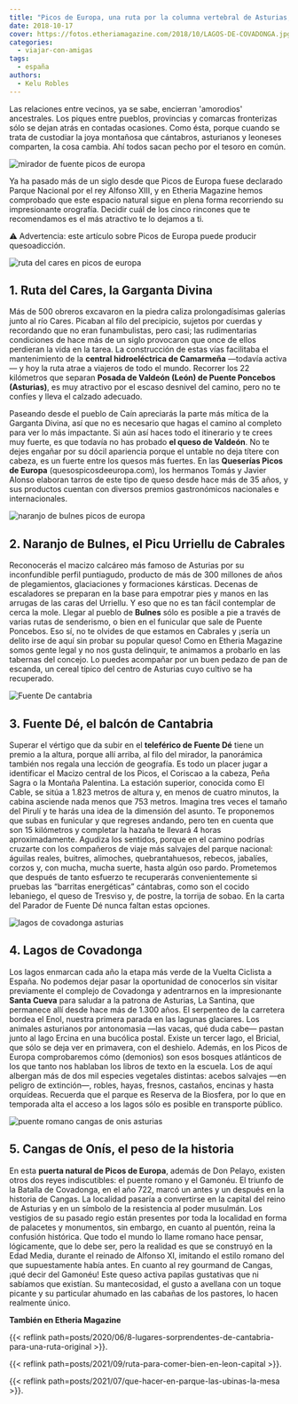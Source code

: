 ```yaml
---
title: "Picos de Europa, una ruta por la columna vertebral de Asturias, León y Cantabria"
date: 2018-10-17
cover: https://fotos.etheriamagazine.com/2018/10/LAGOS-DE-COVADONGA.jpg
categories: 
  - viajar-con-amigas
tags: 
  - españa
authors: 
  - Kelu Robles
---
```


Las relaciones entre vecinos, ya se sabe, encierran 'amorodios' ancestrales. Los piques 
entre pueblos, provincias y comarcas fronterizas sólo se dejan atrás en contadas 
ocasiones. Como ésta, porque cuando se trata de custodiar la joya montañosa que 
cántabros, asturianos y leoneses comparten, la cosa cambia. Ahí todos sacan pecho por el 
tesoro en común. 

![mirador de fuente picos de europa](https://fotos.etheriamagazine.com/2018/10/Mirador-de-fuente-de-cantabria.jpg "Mirador de Fuente Dé. © Turismo de Cantabria. (Cantur S.A.)")

Ya ha pasado más de un siglo desde que Picos de Europa fuese declarado Parque Nacional 
por el rey Alfonso XIII, y en Etheria Magazine hemos comprobado que este espacio natural 
sigue en plena forma recorriendo su impresionante orografía. Decidir cuál de los cinco 
rincones que te recomendamos es el más atractivo te lo dejamos a ti. 

⚠️ Advertencia: este artículo sobre Picos de Europa puede producir quesoadicción. 

![ruta del cares en picos de europa](https://fotos.etheriamagazine.com/2018/10/RUTA-DEL-CARES.jpg "Ruta del Cares. © Kelu Robles.")

## 1\. Ruta del Cares, la Garganta Divina

Más de 500 obreros excavaron en la piedra caliza prolongadísimas galerías junto al río 
Cares. Picaban al filo del precipicio, sujetos por cuerdas y recordando que no eran 
funambulistas, pero casi; las rudimentarias condiciones de hace más de un siglo 
provocaron que once de ellos perdieran la vida en la tarea. La construcción de estas 
vías facilitaba el mantenimiento de la **central hidroeléctrica de Camarmeña** —todavía 
activa— y hoy la ruta atrae a viajeros de todo el mundo. Recorrer los 22 kilómetros que 
separan **Posada de Valdeón (León) de Puente Poncebos (Asturias)**, es muy atractivo por 
el escaso desnivel del camino, pero no te confíes y lleva el calzado adecuado. 

Paseando desde el pueblo de Caín apreciarás la parte más mítica de la Garganta Divina, 
así que no es necesario que hagas el camino al completo para ver lo más impactante. Si 
aún así haces todo el itinerario y te crees muy fuerte, es que todavía no has probado 
**el queso de Valdeón**. No te dejes engañar por su dócil apariencia porque el untable 
no deja títere con cabeza, es un fuerte entre los quesos más fuertes. En las **Queserías 
Picos de Europa** (quesospicosdeeuropa.com), los hermanos Tomás y Javier Alonso elaboran 
tarros de este tipo de queso desde hace más de 35 años, y sus productos cuentan con 
diversos premios gastronómicos nacionales e internacionales. 

![naranjo de bulnes picos de europa](https://fotos.etheriamagazine.com/2018/10/Naranjo-de-Bulnes-Pico-Urriellu.jpg "Naranjo de Bulnes. Pico de Urriellu. © Manuel S.Calvo/ Turismo de Asturias")

## 2\. Naranjo de Bulnes, el Picu Urriellu de Cabrales

Reconocerás el macizo calcáreo más famoso de Asturias por su inconfundible perfil 
puntiagudo, producto de más de 300 millones de años de plegamientos, glaciaciones y 
formaciones kársticas. Decenas de escaladores se preparan en la base para empotrar pies 
y manos en las arrugas de las caras del Urriellu. Y eso que no es tan fácil contemplar 
de cerca la mole. Llegar al pueblo de **Bulnes** sólo es posible a pie a través de 
varias rutas de senderismo, o bien en el funicular que sale de Puente Poncebos. Eso sí, 
no te olvides de que estamos en Cabrales y ¡sería un delito irse de aquí sin probar su 
popular queso! Como en Etheria Magazine somos gente legal y no nos gusta delinquir, te 
animamos a probarlo en las tabernas del concejo. Lo puedes acompañar por un buen pedazo 
de pan de escanda, un cereal típico del centro de Asturias cuyo cultivo se ha 
recuperado. 

![Fuente De cantabria](https://fotos.etheriamagazine.com/2018/10/Fuente-de-viajes-etheria.jpg "Fuente Dé. © Turismo de Cantabria (Cantur S.A.)")

## 3\. Fuente Dé, el balcón de Cantabria

Superar el vértigo que da subir en el **teleférico de Fuente Dé** tiene un premio a la 
altura, porque allí arriba, al filo del mirador, la panorámica también nos regala una 
lección de geografía. Es todo un placer jugar a identificar el Macizo central de los 
Picos, el Coriscao a la cabeza, Peña Sagra o la Montaña Palentina. La estación superior, 
conocida como El Cable, se sitúa a 1.823 metros de altura y, en menos de cuatro minutos, 
la cabina asciende nada menos que 753 metros. Imagina tres veces el tamaño del Pirulí y 
te harás una idea de la dimensión del asunto. Te proponemos que subas en funicular y que 
regreses andando, pero ten en cuenta que son 15 kilómetros y completar la hazaña te 
llevará 4 horas aproximadamente. Agudiza los sentidos, porque en el camino podrías 
cruzarte con los compañeros de viaje más salvajes del parque nacional: águilas reales, 
buitres, alimoches, quebrantahuesos, rebecos, jabalíes, corzos y, con mucha, mucha 
suerte, hasta algún oso pardo. Prometemos que después de tanto esfuerzo te recuperarás 
convenientemente si pruebas las “barritas energéticas” cántabras, como son el cocido 
lebaniego, el queso de Tresviso y, de postre, la torrija de sobao. En la carta del 
Parador de Fuente Dé nunca faltan estas opciones. 

![lagos de covadonga asturias](https://fotos.etheriamagazine.com/2018/10/LAGOS-DE-COVADONGA.jpg "Lagos de Covadonga (Asturias).")

## 4\. Lagos de Covadonga

Los lagos enmarcan cada año la etapa más verde de la Vuelta Ciclista a España. No 
podemos dejar pasar la oportunidad de conocerlos sin visitar previamente el complejo de 
Covadonga y adentrarnos en la impresionante **Santa Cueva** para saludar a la patrona de 
Asturias, La Santina, que permanece allí desde hace más de 1.300 años. El serpenteo de 
la carretera bordea el Enol, nuestra primera parada en las lagunas glaciares. Los 
animales asturianos por antonomasia —las vacas, qué duda cabe— pastan junto al lago 
Ercina en una bucólica postal. Existe un tercer lago, el Bricial, que sólo se deja ver 
en primavera, con el deshielo. Además, en los Picos de Europa comprobaremos cómo 
(demonios) son esos bosques atlánticos de los que tanto nos hablaban los libros de texto 
en la escuela. Los de aquí albergan más de dos mil especies vegetales distintas: acebos 
salvajes —en peligro de extinción—, robles, hayas, fresnos, castaños, encinas y hasta 
orquídeas. Recuerda que el parque es Reserva de la Biosfera, por lo que en temporada 
alta el acceso a los lagos sólo es posible en transporte público. 

![puente romano cangas de onis asturias](https://fotos.etheriamagazine.com/2018/10/Cangas-de-Onis-Puente-Romano.jpg "Puente Romano (Cangas de Onís). © Ayuntamiento de Cangas de Onís")

## 5\. Cangas de Onís, el peso de la historia

En esta **puerta natural de Picos de Europa**, además de Don Pelayo, existen otros dos 
reyes indiscutibles: el puente romano y el Gamonéu. El triunfo de la Batalla de 
Covadonga, en el año 722, marcó un antes y un después en la historia de Cangas. La 
localidad pasaría a convertirse en la capital del reino de Asturias y en un símbolo de 
la resistencia al poder musulmán. Los vestigios de su pasado regio están presentes por 
toda la localidad en forma de palacetes y monumentos, sin embargo, en cuanto al puentón, 
reina la confusión histórica. Que todo el mundo lo llame romano hace pensar, 
lógicamente, que lo debe ser, pero la realidad es que se construyó en la Edad Media, 
durante el reinado de Alfonso XI, imitando el estilo romano del que supuestamente había 
antes. En cuanto al rey gourmand de Cangas, ¡qué decir del Gamonéu! Este queso activa 
papilas gustativas que ni sabíamos que existían. Su mantecosidad, el gusto a avellana 
con un toque picante y su particular ahumado en las cabañas de los pastores, lo hacen 
realmente único. 

**También en Etheria Magazine** 

{{< reflink 
path=posts/2020/06/8-lugares-sorprendentes-de-cantabria-para-una-ruta-original >}}. 

{{< reflink path=posts/2021/09/ruta-para-comer-bien-en-leon-capital >}}. 

{{< reflink path=posts/2021/07/que-hacer-en-parque-las-ubinas-la-mesa >}}.
